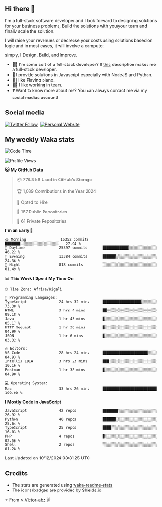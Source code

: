## Hi there 👋
I'm a full-stack software developer and I look forward to designing solutions for your business problems, Build the solutions with you/your team and finally scale the solution.

I will raise your revenues or decrease your costs using solutions based on logic and in most cases, it will involve a computer.

simply, I Design, Build, and Improve.

- 👨‍💻 I'm some sort of a full-stack developer? If [this](https://www.w3schools.com/whatis/whatis_fullstack.asp) description makes me a full-stack developer.
- 🌱 I provide solutions in Javascript especially with NodeJS and Python. 
- 🎹 I like Playing piano.
- 👯‍♀️ I like working in team.
- ❓ Want to know more about me? You can always contact me via my social medias account!

## Social media
[![Twitter Follow](https://img.shields.io/twitter/follow/vicky_abz?color=%231DA1F2&label=Twitter&style=for-the-badge&logo=twitter&logoColor=ffffff)](https://twitter.com/vicky_abz)
‎‎ [![Personal Website](https://img.shields.io/static/v1?label=visit&message=victor-abz.com&color=%235F021F&style=for-the-badge)](https://victor-abz.com/)

## My weekly Waka stats
<!--START_SECTION:waka-->
![Code Time](http://img.shields.io/badge/Code%20Time-925%20hrs%2015%20mins-blue)

![Profile Views](http://img.shields.io/badge/Profile%20Views-0-blue)

**🐱 My GitHub Data** 

> 📦 770.8 kB Used in GitHub's Storage 
 > 
> 🏆 1,089 Contributions in the Year 2024
 > 
> 💼 Opted to Hire
 > 
> 📜 167 Public Repositories 
 > 
> 🔑 61 Private Repositories 
 > 
**I'm an Early 🐤** 

```text
🌞 Morning                15352 commits       ███████░░░░░░░░░░░░░░░░░░   27.94 % 
🌆 Daytime                25397 commits       ████████████░░░░░░░░░░░░░   46.22 % 
🌃 Evening                13384 commits       ██████░░░░░░░░░░░░░░░░░░░   24.36 % 
🌙 Night                  818 commits         ░░░░░░░░░░░░░░░░░░░░░░░░░   01.49 % 
```


📊 **This Week I Spent My Time On** 

```text
🕑︎ Time Zone: Africa/Kigali

💬 Programming Languages: 
TypeScript               24 hrs 32 mins      ██████████████████░░░░░░░   73.38 % 
HTML                     3 hrs 4 mins        ██░░░░░░░░░░░░░░░░░░░░░░░   09.18 % 
Java                     1 hr 43 mins        █░░░░░░░░░░░░░░░░░░░░░░░░   05.17 % 
HTTP Request             1 hr 38 mins        █░░░░░░░░░░░░░░░░░░░░░░░░   04.90 % 
JSON                     1 hr 6 mins         █░░░░░░░░░░░░░░░░░░░░░░░░   03.32 % 

🔥 Editors: 
VS Code                  28 hrs 24 mins      █████████████████████░░░░   84.93 % 
IntelliJ IDEA            3 hrs 23 mins       ███░░░░░░░░░░░░░░░░░░░░░░   10.16 % 
Postman                  1 hr 38 mins        █░░░░░░░░░░░░░░░░░░░░░░░░   04.90 % 

💻 Operating System: 
Mac                      33 hrs 26 mins      █████████████████████████   100.00 % 
```

**I Mostly Code in JavaScript** 

```text
JavaScript               42 repos            ███████░░░░░░░░░░░░░░░░░░   26.92 % 
Python                   40 repos            ██████░░░░░░░░░░░░░░░░░░░   25.64 % 
TypeScript               25 repos            ████░░░░░░░░░░░░░░░░░░░░░   16.03 % 
PHP                      4 repos             █░░░░░░░░░░░░░░░░░░░░░░░░   02.56 % 
Shell                    2 repos             ░░░░░░░░░░░░░░░░░░░░░░░░░   01.28 % 
```




 Last Updated on 10/12/2024 03:31:25 UTC
<!--END_SECTION:waka-->

## Credits
- The stats are generated using [waka-readme-stats](https://github.com/anmol098/waka-readme-stats)
- The icons/badges are provided by [Shields.io](https://shields.io/)

⭐️ From [> Victor-abz ✌](https://victor-abz.com/)
